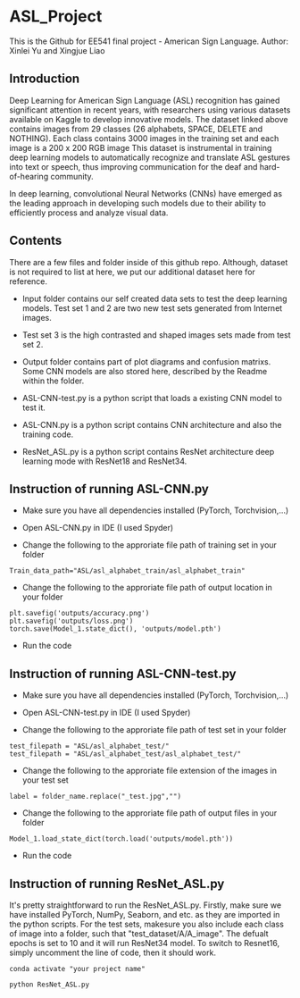 # ASL_Project
This is the Github for EE541 final project - American Sign Language.
Author: Xinlei Yu and Xingjue Liao

## Introduction
Deep Learning for American Sign Language (ASL) recognition has gained significant attention in recent years, with researchers using various datasets available on Kaggle to develop innovative models. The dataset linked above contains images from 29 classes (26 alphabets, SPACE, DELETE and NOTHING). Each class contains 3000 images in the training set and each image is a 200 x 200 RGB image This dataset is instrumental in training deep learning models to automatically recognize and translate ASL gestures into text or speech, thus improving communication for the deaf and hard-of-hearing community.

In deep learning, convolutional Neural Networks (CNNs) have emerged as the leading approach in developing such models due to their ability to efficiently process and analyze visual data.

## Contents
There are a few files and folder inside of this github repo. Although, dataset is not required to list at here, we put our additional dataset here for reference. 

- Input folder contains our self created data sets to test the deep learning models. Test set 1 and 2 are two new test sets generated from Internet images.

- Test set 3 is the high contrasted and shaped images sets made from test set 2.

- Output folder contains part of plot diagrams and confusion matrixs. Some CNN models are also stored here, described by the Readme within the folder.

- ASL-CNN-test.py is a python script that loads a existing CNN model to test it. 

- ASL-CNN.py is a python script contains CNN architecture and also the training code. 

- ResNet_ASL.py is a python script contains ResNet architecture deep learning mode with ResNet18 and ResNet34. 
## Instruction of running ASL-CNN.py
- Make sure you have all dependencies installed (PyTorch, Torchvision,...)

- Open ASL-CNN.py in IDE (I used Spyder)

- Change the following to the approriate file path of training set in your folder
```
Train_data_path="ASL/asl_alphabet_train/asl_alphabet_train"
```
- Change the following to the approriate file path of output location in your folder
```
plt.savefig('outputs/accuracy.png')
plt.savefig('outputs/loss.png')
torch.save(Model_1.state_dict(), 'outputs/model.pth')
```
- Run the code

## Instruction of running ASL-CNN-test.py
- Make sure you have all dependencies installed (PyTorch, Torchvision,...)

- Open ASL-CNN-test.py in IDE (I used Spyder)

- Change the following to the approriate file path of test set in your folder
```
test_filepath = "ASL/asl_alphabet_test/"
test_filepath = "ASL/asl_alphabet_test/asl_alphabet_test/"
```
- Change the following to the approriate file extension of the images in your test set
```
label = folder_name.replace("_test.jpg","")
```
- Change the following to the approriate  file path of output files in your folder
```
Model_1.load_state_dict(torch.load('outputs/model.pth'))
```
- Run the code

## Instruction of running ResNet_ASL.py
It's pretty straightforward to run the ResNet_ASL.py. Firstly, make sure we have installed PyTorch, NumPy, Seaborn, and etc. as they are imported in the python scripts.
For the test sets, makesure you also include each class of image into a folder, such that "test_dataset/A/A_image". The defualt epochs is set to 10 and it will run ResNet34 model. To switch to Resnet16, simply uncomment the line of code, then it should work. 

```shell
conda activate "your project name"

python ResNet_ASL.py

```
